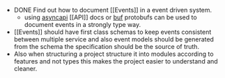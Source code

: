 - DONE Find out how to document [[Events]] in a event driven system.
	- using [asyncapi](https://www.asyncapi.com/) [[API]] docs or [buf](https://buf.build/) protobufs can be used to document events in a strongly type way.
- [[Events]] should have first class schemas to keep events consistent between multiple service and also event models should be generated from the schema the specification should be the source of truth.
- Also when structuring a project structure it into modules according to features and not types this makes the project easier to understand and cleaner.